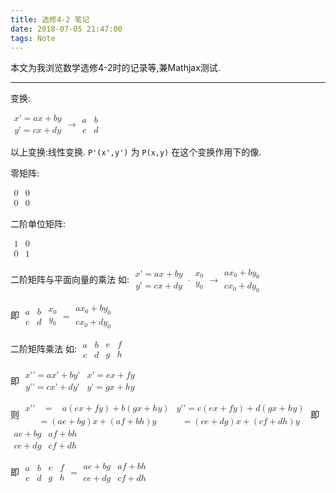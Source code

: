 ```yaml
---
title: 选修4-2 笔记
date: 2018-07-05 21:47:00
tags: Note
---
```


本文为我浏览数学选修4-2时的记录等,兼Mathjax测试.

----------

变换:

<math xmlns="http://www.w3.org/1998/Math/MathML"><mfenced open="{" close=""><mtable columnalign="left"><mtr><mtd><mi>x</mi><mo>'</mo><mo>=</mo><mi>a</mi><mi>x</mi><mo>+</mo><mi>b</mi><mi>y</mi></mtd></mtr><mtr><mtd><mi>y</mi><mo>'</mo><mo>=</mo><mi>c</mi><mi>x</mi><mo>+</mo><mi>d</mi><mi>y</mi></mtd></mtr></mtable></mfenced><mo>&#x2192;</mo><mfenced open="[" close="]"><mtable><mtr><mtd><mi>a</mi></mtd><mtd><mi>b</mi></mtd></mtr><mtr><mtd><mi>c</mi></mtd><mtd><mi>d</mi></mtd></mtr></mtable></mfenced></math>

以上变换:线性变换.
`P'(x',y')` 为 `P(x,y)` 在这个变换作用下的像.

零矩阵:

<math xmlns="http://www.w3.org/1998/Math/MathML"><mfenced open="[" close="]"><mtable><mtr><mtd><mn>0</mn></mtd><mtd><mn>0</mn></mtd></mtr><mtr><mtd><mn>0</mn></mtd><mtd><mn>0</mn></mtd></mtr></mtable></mfenced></math>

二阶单位矩阵:

<math xmlns="http://www.w3.org/1998/Math/MathML"><mfenced open="[" close="]"><mtable><mtr><mtd><mn>1</mn></mtd><mtd><mn>0</mn></mtd></mtr><mtr><mtd><mn>0</mn></mtd><mtd><mn>1</mn></mtd></mtr></mtable></mfenced></math>

二阶矩阵与平面向量的乘法
如:
<math xmlns="http://www.w3.org/1998/Math/MathML"><mfenced open="{" close=""><mrow><mtable columnalign="left"><mtr><mtd><mi>x</mi><mo>'</mo><mo>=</mo><mi>a</mi><mi>x</mi><mo>+</mo><mi>b</mi><mi>y</mi></mtd></mtr><mtr><mtd><mi>y</mi><mo>'</mo><mo>=</mo><mi>c</mi><mi>x</mi><mo>+</mo><mi>d</mi><mi>y</mi></mtd></mtr></mtable><mo>&#xB7;</mo><mfenced open="[" close="]"><mtable><mtr><mtd><msub><mi>x</mi><mn>0</mn></msub></mtd></mtr><mtr><mtd><msub><mi>y</mi><mn>0</mn></msub></mtd></mtr></mtable></mfenced></mrow></mfenced><mo>&#x2192;</mo><mfenced open="[" close="]"><mtable><mtr><mtd><mi>a</mi><msub><mi>x</mi><mn>0</mn></msub><mo>+</mo><mi>b</mi><msub><mi>y</mi><mn>0</mn></msub></mtd></mtr><mtr><mtd><mi>c</mi><msub><mi>x</mi><mn>0</mn></msub><mo>+</mo><mi>d</mi><msub><mi>y</mi><mn>0</mn></msub></mtd></mtr></mtable></mfenced><mspace linebreak="newline"/></math>

即
<math xmlns="http://www.w3.org/1998/Math/MathML"><mfenced open="[" close="]"><mtable><mtr><mtd><mi>a</mi></mtd><mtd><mi>b</mi></mtd></mtr><mtr><mtd><mi>c</mi></mtd><mtd><mi>d</mi></mtd></mtr></mtable></mfenced><mfenced open="[" close="]"><mtable><mtr><mtd><msub><mi>x</mi><mn>0</mn></msub></mtd></mtr><mtr><mtd><msub><mi>y</mi><mn>0</mn></msub></mtd></mtr></mtable></mfenced><mo>=</mo><mfenced open="[" close="]"><mtable><mtr><mtd><mi>a</mi><msub><mi>x</mi><mn>0</mn></msub><mo>+</mo><mi>b</mi><msub><mi>y</mi><mn>0</mn></msub></mtd></mtr><mtr><mtd><mi>c</mi><msub><mi>x</mi><mn>0</mn></msub><mo>+</mo><mi>d</mi><msub><mi>y</mi><mn>0</mn></msub></mtd></mtr></mtable></mfenced><mspace linebreak="newline"/></math>

二阶矩阵乘法
如:
<math xmlns="http://www.w3.org/1998/Math/MathML"><mfenced open="[" close="]"><mtable><mtr><mtd><mi>a</mi></mtd><mtd><mi>b</mi></mtd></mtr><mtr><mtd><mi>c</mi></mtd><mtd><mi>d</mi></mtd></mtr></mtable></mfenced><mfenced open="[" close="]"><mtable><mtr><mtd><mi>e</mi></mtd><mtd><mi>f</mi></mtd></mtr><mtr><mtd><mi>g</mi></mtd><mtd><mi>h</mi></mtd></mtr></mtable></mfenced></math>

即
<math xmlns="http://www.w3.org/1998/Math/MathML"><mfenced open="{" close=""><mtable columnalign="left"><mtr><mtd><mi>x</mi><mo>'</mo><mo>'</mo><mo>=</mo><mi>a</mi><mi>x</mi><mo>'</mo><mo>+</mo><mi>b</mi><mi>y</mi><mo>'</mo></mtd></mtr><mtr><mtd><mi>y</mi><mo>'</mo><mo>'</mo><mo>=</mo><mi>c</mi><mi>x</mi><mo>'</mo><mo>+</mo><mi>d</mi><mi>y</mi><mo>'</mo></mtd></mtr></mtable></mfenced><mspace linebreak="newline"/><mfenced open="{" close=""><mtable columnalign="left"><mtr><mtd><mi>x</mi><mo>'</mo><mo>=</mo><mi>e</mi><mi>x</mi><mo>+</mo><mi>f</mi><mi>y</mi></mtd></mtr><mtr><mtd><mi>y</mi><mo>'</mo><mo>=</mo><mi>g</mi><mi>x</mi><mo>+</mo><mi>h</mi><mi>y</mi></mtd></mtr></mtable></mfenced></math>

则
<math xmlns="http://www.w3.org/1998/Math/MathML" xmlns:wrs="http://www.wiris.com/xml/mathml-extension"><mtable rowalign="center baseline" wrs:columnalign="relation"><mtr><mtd><mi>x</mi><mo>'</mo><mo>'</mo><mo>&#xA0;</mo><mo>=</mo><mo>&#xA0;</mo><mi>a</mi><mo>(</mo><mi>e</mi><mi>x</mi><mo>+</mo><mi>f</mi><mi>y</mi><mo>)</mo><mo>+</mo><mi>b</mi><mo>(</mo><mi>g</mi><mi>x</mi><mo>+</mo><mi>h</mi><mi>y</mi><mo>)</mo></mtd></mtr><mtr><mtd><mo>=</mo><mo>(</mo><mi>a</mi><mi>e</mi><mo>+</mo><mi>b</mi><mi>g</mi><mo>)</mo><mi>x</mi><mo>+</mo><mo>(</mo><mi>a</mi><mi>f</mi><mo>+</mo><mi>b</mi><mi>h</mi><mo>)</mo><mi>y</mi></mtd></mtr></mtable><mspace linebreak="newline"/><mtable wrs:columnalign="relation"><mtr><mtd><mi>y</mi><mo>'</mo><mo>'</mo><mo>=</mo><mi>c</mi><mo>(</mo><mi>e</mi><mi>x</mi><mo>+</mo><mi>f</mi><mi>y</mi><mo>)</mo><mo>+</mo><mi>d</mi><mo>(</mo><mi>g</mi><mi>x</mi><mo>+</mo><mi>h</mi><mi>y</mi><mo>)</mo></mtd></mtr><mtr><mtd><mo>=</mo><mo>(</mo><mi>c</mi><mi>e</mi><mo>+</mo><mi>d</mi><mi>g</mi><mo>)</mo><mi>x</mi><mo>+</mo><mo>(</mo><mi>c</mi><mi>f</mi><mo>+</mo><mi>d</mi><mi>h</mi><mo>)</mo><mi>y</mi></mtd></mtr></mtable></math>
即
<math xmlns="http://www.w3.org/1998/Math/MathML"><mfenced open="[" close="]"><mtable><mtr><mtd><mi>a</mi><mi>e</mi><mo>+</mo><mi>b</mi><mi>g</mi></mtd><mtd><mi>a</mi><mi>f</mi><mo>+</mo><mi>b</mi><mi>h</mi></mtd></mtr><mtr><mtd><mi>c</mi><mi>e</mi><mo>+</mo><mi>d</mi><mi>g</mi></mtd><mtd><mi>c</mi><mi>f</mi><mo>+</mo><mi>d</mi><mi>h</mi></mtd></mtr></mtable></mfenced></math>

即
<math xmlns="http://www.w3.org/1998/Math/MathML"><mfenced open="[" close="]"><mtable><mtr><mtd><mi>a</mi></mtd><mtd><mi>b</mi></mtd></mtr><mtr><mtd><mi>c</mi></mtd><mtd><mi>d</mi></mtd></mtr></mtable></mfenced><mfenced open="[" close="]"><mtable><mtr><mtd><mi>e</mi></mtd><mtd><mi>f</mi></mtd></mtr><mtr><mtd><mi>g</mi></mtd><mtd><mi>h</mi></mtd></mtr></mtable></mfenced><mo>=</mo><mfenced open="[" close="]"><mtable><mtr><mtd><mi>a</mi><mi>e</mi><mo>+</mo><mi>b</mi><mi>g</mi></mtd><mtd><mi>a</mi><mi>f</mi><mo>+</mo><mi>b</mi><mi>h</mi></mtd></mtr><mtr><mtd><mi>c</mi><mi>e</mi><mo>+</mo><mi>d</mi><mi>g</mi></mtd><mtd><mi>c</mi><mi>f</mi><mo>+</mo><mi>d</mi><mi>h</mi></mtd></mtr></mtable></mfenced></math>